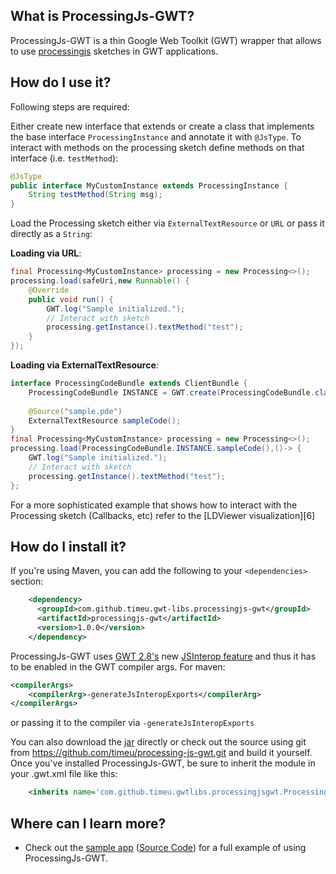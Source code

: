## What is ProcessingJs-GWT?


ProcessingJs-GWT is a thin Google Web Toolkit (GWT) wrapper that allows to use [processingjs][1] sketches in GWT applications.

## How do I use it?

Following steps are required:  

Either create new interface that extends or create a class that implements the base interface `ProcessingInstance` and annotate it with `@JsType`. To interact with methods on the processing sketch define methods on that interface (i.e. `testMethod`):

```JAVA
@JsType
public interface MyCustomInstance extends ProcessingInstance {
    String testMethod(String msg);
}
```
Load the Processing sketch either via `ExternalTextResource` or `URL` or pass it directly as a `String`:

**Loading via URL**:
```JAVA
final Processing<MyCustomInstance> processing = new Processing<>();
processing.load(safeUri,new Runnable() {
    @Override
    public void run() {
        GWT.log("Sample initialized.");
        // Interact with sketch
        processing.getInstance().textMethod("test");
    }
}); 
```
**Loading via ExternalTextResource**:
```JAVA
interface ProcessingCodeBundle extends ClientBundle {
    ProcessingCodeBundle INSTANCE = GWT.create(ProcessingCodeBundle.class);
    
    @Source("sample.pde")
    ExternalTextResource sampleCode();
}
final Processing<MyCustomInstance> processing = new Processing<>();
processing.load(ProcessingCodeBundle.INSTANCE.sampleCode(),()-> {
    GWT.log("Sample initialized.");
    // Interact with sketch
    processing.getInstance().textMethod("test");
}; 
```
For a more sophisticated example that shows how to interact with the Processing sketch (Callbacks, etc) refer to the [LDViewer visualization][6]


## How do I install it?

If you're using Maven, you can add the following to your `<dependencies>`
section:

```xml
    <dependency>
      <groupId>com.github.timeu.gwt-libs.processingjs-gwt</groupId>
      <artifactId>processingjs-gwt</artifactId>
      <version>1.0.0</version>
    </dependency>
```

ProcessingJs-GWT uses [GWT 2.8's][4] new [JSInterop feature][5] and thus it has to be enabled in the GWT compiler args.
For maven:
```xml
<compilerArgs>
    <compilerArg>-generateJsInteropExports</compilerArg>
</compilerArgs>
```
or passing it to the compiler via `-generateJsInteropExports`

You can also download the [jar][1] directly or check out the source using git
from <https://github.com/timeu/processing-js-gwt.git> and build it yourself. Once
you've installed ProcessingJs-GWT, be sure to inherit the module in your .gwt.xml
file like this:

```xml
    <inherits name='com.github.timeu.gwtlibs.processingjsgwt.ProcessingJsGWT'/>
```

## Where can I learn more?

 * Check out the [sample app][2] ([Source Code][3]) for a full example of using ProcessingJs-GWT.
 
[0]: http://processingjs.org
[1]: http://search.maven.org/remotecontent?filepath=com/github/timeu/dygraphs-gwt/dygraphs-gwt/1.0.0/dygraphs-gwt-1.0.0.jar
[2]: https://timeu.github.io/processing-js-gwt
[3]: https://github.com/timeu/processing-js-gwt/tree/master/processingjs-gwt-sample
[4]: http://www.gwtproject.org/release-notes.html#Release_Notes_2_8_0_BETA1
[5]: https://docs.google.com/document/d/10fmlEYIHcyead_4R1S5wKGs1t2I7Fnp_PaNaa7XTEk0/edit
